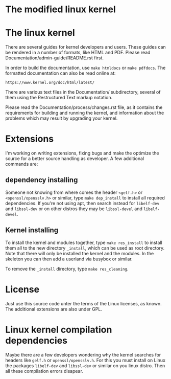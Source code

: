 # The modified linux kernel

The linux kernel
================

There are several guides for kernel developers and users. These guides can
be rendered in a number of formats, like HTML and PDF. Please read
Documentation/admin-guide/README.rst first.

In order to build the documentation, use ``make htmldocs`` or
``make pdfdocs``.  The formatted documentation can also be read online at:

    https://www.kernel.org/doc/html/latest/

There are various text files in the Documentation/ subdirectory,
several of them using the Restructured Text markup notation.

Please read the Documentation/process/changes.rst file, as it contains the
requirements for building and running the kernel, and information about
the problems which may result by upgrading your kernel.

# Extensions

I'm working on writing extensions, fixing bugs and make the optimize the source for a better source handling as developer. A few additional commands are:

## dependency installing

Someone not knowing from where comes the header `<gelf.h>` or `<openssl/opensslv.h>` or similar, type `make dep_install` to install all required dependencies. If you're not using apt, then search instead for `libelf-dev` and `libssl-dev` or on other distros they may be `libssl-devel` and `libelf-devel`.

## Kernel installing

To install the kernel and modules together, type `make res_install` to install them all to the new directory `_install`, which can be used as root directory. Note that there will only be installed the kernel and the modules. In the skeleton you can then add a userland via busybox or similar.

To remove the `_install` directory, type `make res_cleaning`.

# License

Just use this source code unter the terms of the Linux licenses, as known. The additional extensions are also under GPL.

# Linux kernel compilation dependencies

Maybe there are a few developers wondering why the kernel searches for headers like `gelf.h` or `openssl/opensslv.h`. For this you must install on Linux the packages `libelf-dev` and `libssl-dev` or similar on you linux distro. Then all these compilation errors disapear.
